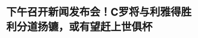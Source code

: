 <!DOCTYPE html>
<html lang="zh-CN">

<head>
    
<title>下午召开新闻发布会！C罗将与利雅得胜利分道扬镳，或有望赶上世俱杯_腾讯新闻</title>
<meta name="keywords" content="C罗,利雅得胜利,利雅得,世俱杯,胜利,俱乐部">
<meta name="description" content="在本赛季成绩一般，暂时没能够跟俱乐部完成登顶的任务后，C罗跟胜利续约成了外界关注的焦点。据悉，双方很有可能会分道扬镳，失去继续来合作机会。在此之前C罗也在赛季末发表了社媒，称“故事都结束了”。   ....">
<meta name="author" content="腾讯网">
<meta name="copyright" content="Copyright 1998 - 2025 Tencent. All Rights Reserved">
<meta property="og:type" content="news" />

<meta property="og:title" content="下午召开新闻发布会！C罗将与利雅得胜利分道扬镳，或有望赶上世俱杯_腾讯新闻" />
<meta property="og:description" content="在本赛季成绩一般，暂时没能够跟俱乐部完成登顶的任务后，C罗跟胜利续约成了外界关注的焦点。据悉，双方很有可能会分道扬镳，失去继续来合作机会。在此之前C罗也在赛季末发表了社媒，称“故事都结束了”。   ...." />
<meta property="og:url" content="https://news.qq.com/rain/a/20250529A02E5N00" />
<meta property="og:image" content="https://inews.gtimg.com/news_ls/OECk6JvWITATFRR3V2ZpdhTe3b_GJuEUmGWnou90IeIlIAA_640330/0" />
<meta property="article:author" content="里芃芃体育" />
<meta property="article:published_time" content="2025-05-29 09:19:20" />
<meta property="category" content="sports" />

<meta name="baidu-site-verification" content="jJeIJ5X7pP" />
    <meta charset="utf-8" />
<meta http-equiv="X-UA-Compatible" content="IE=Edge" />
<meta name="viewport" content="width=device-width, initial-scale=1, shrink-to-fit=no" />
<link rel="dns-prefetch" href="mat1.gtimg.com">
<link rel="dns-prefetch" href="i.news.qq.com">
<link rel="shortcut icon" href="https://mat1.gtimg.com/qqcdn/qqindex2021/favicon.ico">
<script nomodule="true" src="https://mat1.gtimg.com/qqcdn/qqindex2021/common-static/20240515201444/core3-37-1.min.js"></script>
<script>
  try {
    if (!window.IntersectionObserver) {
      var observerScript = document.createElement('script');
      observerScript.src = "https://mat1.gtimg.com/qqcdn/qqindex2021/common-static/20241024141058/intersection-observer-polyfill.js";
      document.head.appendChild(observerScript);
    }
  } catch (error) {}
</script>

<script>
  try {
    if (!Element.prototype.scrollTo) {
      var scrollScript = document.createElement('script');
      scrollScript.src = "https://mat1.gtimg.com/qqcdn/qqindex2021/common-static/20241025153001/scroll-behavior-polyfill.js";
      document.head.appendChild(scrollScript);
    }
  } catch (error) {}
</script>
<script>
  try {
    if ('scrollRestoration' in window.history) {
      window.history.scrollRestoration = 'manual';
    }
    window.isPcClient = Boolean(window.electron) && (
      window.navigator.userAgent.indexOf('pc-client') > 0 ||
      window.navigator.userAgent.indexOf('TencentNews') > 0
    );
  } catch {}
</script>
<script>
  try {
    if (window.isPcClient) {
      var bodyStyle = document.createElement('style');
      bodyStyle.innerText = 'body{ zoom: 0.95 }';
      document.head.appendChild(bodyStyle);
    }
  } catch {}
</script>
<script>
  window.DATA = {"url":"https://view.inews.qq.com/a/20250529A02E5N00","article_id":"20250529A02E5N00","article_type":"0","title":"下午召开新闻发布会！C罗将与利雅得胜利分道扬镳，或有望赶上世俱杯","desc":"在本赛季成绩一般，暂时没能够跟俱乐部完成登顶的任务后，C罗跟胜利续约成了外界关注的焦点。据悉，双方很有可能会分道扬镳，失去继续来合作机会。在此之前C罗也在赛季末发表了社媒，称“故事都结束了”。   ....","iNewsRecommendLevel":1,"abstract":"在本赛季成绩一般，暂时没能够跟俱乐部完成登顶的任务后，C罗跟胜利续约成了外界关注的焦点。据悉，双方很有可能会分道扬镳，失去继续来合作机会。在此之前C罗也在赛季末发表了社媒，称“故事都结束了”。   ....","catalog1":"sports","ad_channel_sign":"sports","introduction":"","media":"里芃芃体育","media_id":"18677502","pubtime":"2025-05-29 09:19:20","comment_id":"8415788806","political":0,"cmsId":"20250529A02E5N00","cms_id":"20250529A02E5N00","closeAllAd":0,"closeAllFavorite":false,"originContent":{"directory":{"ai_list":null,"enable":2,"list":null},"text":"\u003cdiv class=\"rich_media_content\"\u003e\u003c!--NO_AD_ERROR_2--\u003e\u003cp\u003e在本赛季成绩一般，暂时没能够跟俱乐部完成登顶的任务后，\u003c!--VERTICAL_CARD_BEGIN_0--\u003eC罗\u003c!--VERTICAL_CARD_END_0--\u003e跟胜利续约成了外界关注的焦点。据悉，双方很有可能会分道扬镳，失去继续来合作机会。在此之前C罗也在赛季末发表了社媒，称“故事都结束了”。\u003c!--NO_AD_0--\u003e\u003c!--EOP_0--\u003e\u003c/p\u003e\u003c!--PARAGRAPH_0--\u003e\u003cp\u003e\u003cspan style=\"color: rgb(0, 0, 0)\"\u003e今日，西班牙媒体马卡报报道，C罗将在周四（也就是今日）官宣离开利雅得胜利，不过他下一站会去哪里暂时不知道的。\u003c/span\u003e\u003c/p\u003e\u003cp style=\"text-align: center\"\u003e\u003c!--IMG_0--\u003e\u003cspan\u003e\u003c/span\u003e\u003c/p\u003e\u003cp\u003e\u003cspan style=\"color: rgb(0, 0, 0)\"\u003e马卡表示，C罗即将正式结束两年半的利雅得胜利生涯，他在胜利没有获得冠军奖杯。之前拿到的阿拉冠是不计入正式比赛的，因此，这的确是个很大的遗憾。在C罗跟俱乐部续约难题被公开后，利雅得胜利计划召开新闻发布会，正式宣布更衣室、教练组和管理层等各个层面将发生的新诸多变化，这也会是他们新模式的起点。\u003c/span\u003e\u003c/p\u003e\u003cp style=\"text-align: center\"\u003e\u003c!--IMG_1--\u003e\u003c/p\u003e\u003cp\u003e据悉，C罗下家第一个要素是必须有世俱杯的参赛资格，这是葡萄牙人想要的。C罗是计划跟俱乐部完成续约的，他们有机会签署一个两年的合作计划，可是赛季末的诸多不愉快导致双方很难继续的。利雅得会怎么解释这个问题，下午也将会有答案。\u003c/p\u003e\u003cp style=\"text-align: center\"\u003e\u003c!--IMG_2--\u003e\u003c/p\u003e\u003cp\u003e\u003cspan style=\"color: rgb(0, 0, 0)\"\u003e不过，对总裁来讲，接下来的时间可是紧迫的，他要加速思考自己到底要去哪。由于转会市场于6月2日星期一开放，并于6月10日关闭，因此时间上存在一定的紧迫性。但正如马卡所说，\u003c/span\u003e\u003cstrong\u003e\u003cspan style=\"color: rgb(0, 0, 0)\"\u003e一切都表明C罗将加入世俱杯的参赛队，这是个前提的。\u003c/span\u003e\u003c/strong\u003e\u003c!--NO_AD_1--\u003e\u003c!--EOP_1--\u003e\u003c/p\u003e\u003c!--PARAGRAPH_1--\u003e\u003cp\u003e据沙特媒体《alyaum》报道，有消息人士声称C罗接近加盟利雅得新月（利雅得胜利德比对手）。这笔交易近期取得了重要进展，非常接近官宣，球员本人一直以来都有参加世俱杯的意愿。\u003c!--NO_AD_2--\u003e\u003c!--EOP_2--\u003e\u003c!--NO_AD_3--\u003e\u003c!--EOP_3--\u003e\u003c!--NO_AD_4--\u003e\u003c!--EOP_4--\u003e\u003c/p\u003e\u003c!--PARAGRAPH_4--\u003e\u003c!--PARAGRAPH_3--\u003e\u003c!--PARAGRAPH_2--\u003e\u003cp\u003e\u003c/p\u003e\u003cdiv powered-by=\"qqnews_ex-editor\"\u003e\u003c/div\u003e\u003cstyle\u003e.rich_media_content{--news-tabel-th-night-color: #444444;--news-font-day-color: #333;--news-font-night-color: #d9d9d9;--news-bottom-distance: 22px}.rich_media_content p:not([data-exeditor-arbitrary-box=image-box]){letter-spacing:.5px;line-height:30px;margin-bottom:var(--news-bottom-distance);word-wrap:break-word}.rich_media_content{color:var(--news-font-day-color);font-size:18px}@media(prefers-color-scheme:dark){body:not([data-weui-theme=light]):not([dark-mode-disable=true]) .rich_media_content p:not([data-exeditor-arbitrary-box=image-box]){letter-spacing:.5px;line-height:30px;margin-bottom:var(--news-bottom-distance);word-wrap:break-word}body:not([data-weui-theme=light]):not([dark-mode-disable=true]) .rich_media_content{color:var(--news-font-night-color)}}.data_color_scheme_dark .rich_media_content p:not([data-exeditor-arbitrary-box=image-box]){letter-spacing:.5px;line-height:30px;margin-bottom:var(--news-bottom-distance);word-wrap:break-word}.data_color_scheme_dark .rich_media_content{color:var(--news-font-night-color)}.data_color_scheme_dark .rich_media_content{font-size:18px}.rich_media_content p[data-exeditor-arbitrary-box=image-box]{margin-bottom:11px}.rich_media_content\u003ediv:not(.qnt-video),.rich_media_content\u003esection{margin-bottom:var(--news-bottom-distance)}.rich_media_content hr{margin-bottom:var(--news-bottom-distance)}.rich_media_content .link_list{margin:0;margin-top:20px;min-height:0!important}.rich_media_content blockquote{background:#f9f9f9;border-left:6px solid #ccc;margin:1.5em 10px;padding:.5em 10px}.rich_media_content blockquote p{margin-bottom:0!important}.data_color_scheme_dark .rich_media_content blockquote{background:#323232}@media(prefers-color-scheme:dark){body:not([data-weui-theme=light]):not([dark-mode-disable=true]) .rich_media_content blockquote{background:#323232}}.rich_media_content ol[data-ex-list]{--ol-start: 1;--ol-list-style-type: decimal;list-style-type:none;counter-reset:olCounter calc(var(--ol-start,1) - 1);position:relative}.rich_media_content ol[data-ex-list]\u003eli\u003e:first-child::before{content:counter(olCounter,var(--ol-list-style-type)) '. ';counter-increment:olCounter;font-variant-numeric:tabular-nums;display:inline-block}.rich_media_content ul[data-ex-list]{--ul-list-style-type: circle;list-style-type:none;position:relative}.rich_media_content ul[data-ex-list].nonUnicode-list-style-type\u003eli\u003e:first-child::before{content:var(--ul-list-style-type) ' ';font-variant-numeric:tabular-nums;display:inline-block;transform:scale(0.5)}.rich_media_content ul[data-ex-list].unicode-list-style-type\u003eli\u003e:first-child::before{content:var(--ul-list-style-type) ' ';font-variant-numeric:tabular-nums;display:inline-block;transform:scale(0.8)}.rich_media_content ol:not([data-ex-list]){padding-left:revert}.rich_media_content ul:not([data-ex-list]){padding-left:revert}.rich_media_content table{display:table;border-collapse:collapse;margin-bottom:var(--news-bottom-distance)}.rich_media_content table th,.rich_media_content table td{word-wrap:break-word;border:1px solid #ddd;white-space:nowrap;padding:2px 5px}.rich_media_content table th{font-weight:700;background-color:#f0f0f0;text-align:left}.rich_media_content table p{margin-bottom:0!important}.data_color_scheme_dark .rich_media_content table th{background:var(--news-tabel-th-night-color)}@media(prefers-color-scheme:dark){body:not([data-weui-theme=light]):not([dark-mode-disable=true]) .rich_media_content table th{background:var(--news-tabel-th-night-color)}}.rich_media_content .qqnews_image_desc,.rich_media_content p[type=om-image-desc]{line-height:20px!important;text-align:center!important;font-size:14px!important;color:#666!important}.rich_media_content div[data-exeditor-arbitrary-box=wrap]:not([data-exeditor-arbitrary-box-special-style]){max-width:100%}.rich_media_content .qqnews-content{--wmfont: 0;--wmcolor: transparent;font-size:var(--wmfont);color:var(--wmcolor);line-height:var(--wmfont)!important;margin-bottom:var(--wmfont)!important}.rich_media_content .qqnews_sign_emphasis{background:#f7f7f7}.rich_media_content .qqnews_sign_emphasis ol{word-wrap:break-word;border:none;color:#5c5c5c;line-height:28px;list-style:none;margin:14px 0 6px;padding:16px 15px 4px}.rich_media_content .qqnews_sign_emphasis p{margin-bottom:12px!important}.rich_media_content .qqnews_sign_emphasis ol\u003eli\u003ep{padding-left:30px}.rich_media_content .qqnews_sign_emphasis ol\u003eli{list-style:none}.rich_media_content .qqnews_sign_emphasis ol\u003eli\u003ep:first-child::before{margin-left:-30px;content:counter(olCounter,decimal) ''!important;counter-increment:olCounter!important;font-variant-numeric:tabular-nums!important;background:#37f;border-radius:2px;color:#fff;font-size:15px;font-style:normal;text-align:center;line-height:18px;width:18px;height:18px;margin-right:12px;position:relative;top:-1px}.data_color_scheme_dark .rich_media_content .qqnews_sign_emphasis{background:#262626}.data_color_scheme_dark .rich_media_content .qqnews_sign_emphasis ol\u003eli\u003ep{color:#a9a9a9}@media(prefers-color-scheme:dark){body:not([data-weui-theme=light]):not([dark-mode-disable=true]) .rich_media_content .qqnews_sign_emphasis{background:#262626}body:not([data-weui-theme=light]):not([dark-mode-disable=true]) .rich_media_content .qqnews_sign_emphasis ol\u003eli\u003ep{color:#a9a9a9}}.rich_media_content h1,.rich_media_content h2,.rich_media_content h3,.rich_media_content h4,.rich_media_content h5,.rich_media_content h6{margin-bottom:var(--news-bottom-distance);font-weight:700}.rich_media_content h1{font-size:20px}.rich_media_content h2,.rich_media_content h3{font-size:19px}.rich_media_content h4,.rich_media_content h5,.rich_media_content h6{font-size:18px}.rich_media_content li:empty{display:none}.rich_media_content ul,.rich_media_content ol{margin-bottom:var(--news-bottom-distance)}.rich_media_content div\u003ep:only-child{margin-bottom:0!important}.rich_media_content .cms-cke-widget-title-wrap p{margin-bottom:0!important}\u003c/style\u003e\u003c/div\u003e","version":"v2"},"originAttribute":{"IMG_0":{"bigOrigUrl":"https://inews.gtimg.com/news_bt/OQeKcv-pFveyNfEqHspoT5UKaX6G0gh6Zwu9yzNusIS9QAA/0","compressUrl":"https://inews.gtimg.com/news_bt/OQeKcv-pFveyNfEqHspoT5UKaX6G0gh6Zwu9yzNusIS9QAA/641","desc":"","fullPic":"1","height":297,"imgurl0":"https://inews.gtimg.com/news_bt/OQeKcv-pFveyNfEqHspoT5UKaX6G0gh6Zwu9yzNusIS9QAA/0","imgurl1000":"https://inews.gtimg.com/news_bt/OQeKcv-pFveyNfEqHspoT5UKaX6G0gh6Zwu9yzNusIS9QAA/1000","islong":0,"origUrl":"https://inews.gtimg.com/news_bt/OQeKcv-pFveyNfEqHspoT5UKaX6G0gh6Zwu9yzNusIS9QAA/641","size":231,"style":"display: inline-block; max-width: 100%; width: 537px","thumb":"https://inews.gtimg.com/news_bt/OQeKcv-pFveyNfEqHspoT5UKaX6G0gh6Zwu9yzNusIS9QAA_181x181s/0","url":"https://inews.gtimg.com/news_bt/OQeKcv-pFveyNfEqHspoT5UKaX6G0gh6Zwu9yzNusIS9QAA/641","width":537},"IMG_1":{"bigOrigUrl":"https://inews.gtimg.com/news_bt/OY-hyahIxmYpzcOQhIbqasi843z-r8D2mN2GSYOw9CTQ4AA/0","compressUrl":"https://inews.gtimg.com/news_bt/OY-hyahIxmYpzcOQhIbqasi843z-r8D2mN2GSYOw9CTQ4AA/641","desc":"","fullPic":"1","height":766,"imgurl0":"https://inews.gtimg.com/news_bt/OY-hyahIxmYpzcOQhIbqasi843z-r8D2mN2GSYOw9CTQ4AA/0","imgurl1000":"https://inews.gtimg.com/news_bt/OY-hyahIxmYpzcOQhIbqasi843z-r8D2mN2GSYOw9CTQ4AA/1000","islong":0,"origUrl":"https://inews.gtimg.com/news_bt/OY-hyahIxmYpzcOQhIbqasi843z-r8D2mN2GSYOw9CTQ4AA/641","size":49,"style":"display: inline-block; max-width: 100%; width: 606px","thumb":"https://inews.gtimg.com/news_bt/OY-hyahIxmYpzcOQhIbqasi843z-r8D2mN2GSYOw9CTQ4AA_181x181s/0","url":"https://inews.gtimg.com/news_bt/OY-hyahIxmYpzcOQhIbqasi843z-r8D2mN2GSYOw9CTQ4AA/641","width":606},"IMG_2":{"bigOrigUrl":"https://inews.gtimg.com/news_bt/OYpYppRKzLpr5yxLog5TbfyAHE4ectadSD0jP8vg5vshgAA/0","compressUrl":"https://inews.gtimg.com/news_bt/OYpYppRKzLpr5yxLog5TbfyAHE4ectadSD0jP8vg5vshgAA/641","desc":"","fullPic":"1","height":1403,"imgurl0":"https://inews.gtimg.com/news_bt/OYpYppRKzLpr5yxLog5TbfyAHE4ectadSD0jP8vg5vshgAA/0","imgurl1000":"https://inews.gtimg.com/news_bt/OYpYppRKzLpr5yxLog5TbfyAHE4ectadSD0jP8vg5vshgAA/1000","islong":0,"origUrl":"https://inews.gtimg.com/news_bt/OYpYppRKzLpr5yxLog5TbfyAHE4ectadSD0jP8vg5vshgAA/641","size":350,"style":"display: inline-block; max-width: 100%; width: 690px","thumb":"https://inews.gtimg.com/news_bt/OYpYppRKzLpr5yxLog5TbfyAHE4ectadSD0jP8vg5vshgAA_181x181s/0","url":"https://inews.gtimg.com/news_bt/OYpYppRKzLpr5yxLog5TbfyAHE4ectadSD0jP8vg5vshgAA/641","width":641},"VERTICAL_CARD_BEGIN_0":{"a_version":"21_android_7.4.57","desc":"C罗","detail_url":"qqnews://article_9528?act=ai_chat\u0026vertical_card_type=ai\u0026vertical_card_desc=C%E7%BD%97\u0026a_version=21_android_7.4.57\u0026i_version=11.0_qqnews_7.4.70","i_version":"11.0_qqnews_7.4.70","previous_context":"在本赛季成绩一般，暂时没能够跟俱乐部完成登顶的任务后，","subsequent_context":"跟胜利续约成了外界关注的焦点。据悉，双方很有可能会分道扬镳，失去继续来合作机会。在此之前C罗也在赛季末发表了社媒，称“故事都结束了”。今日，西班牙媒体马卡报报道，C罗将在周四（也就是今日）官宣离开利雅","type":"ai","url":"qqnews://article_9528?act=ai_chat\u0026vertical_card_type=ai\u0026vertical_card_desc=C%E7%BD%97\u0026jumpinfo=%7B%22scene%22%3A%22algo_scribe_words%22%2C%22sentence%22%3A%22C%E7%BD%97%22%2C%22sentenceContext%22%3A%22%E5%9C%A8%E6%9C%AC%E8%B5%9B%E5%AD%A3%E6%88%90%E7%BB%A9%E4%B8%80%E8%88%AC%EF%BC%8C%E6%9A%82%E6%97%B6%E6%B2%A1%E8%83%BD%E5%A4%9F%E8%B7%9F%E4%BF%B1%E4%B9%90%E9%83%A8%E5%AE%8C%E6%88%90%E7%99%BB%E9%A1%B6%E7%9A%84%E4%BB%BB%E5%8A%A1%E5%90%8E%EF%BC%8C%7BC%E7%BD%97%7D%E8%B7%9F%E8%83%9C%E5%88%A9%E7%BB%AD%E7%BA%A6%E6%88%90%E4%BA%86%E5%A4%96%E7%95%8C%E5%85%B3%E6%B3%A8%E7%9A%84%E7%84%A6%E7%82%B9%E3%80%82%E6%8D%AE%E6%82%89%EF%BC%8C%E5%8F%8C%E6%96%B9%E5%BE%88%E6%9C%89%E5%8F%AF%E8%83%BD%E4%BC%9A%E5%88%86%E9%81%93%E6%89%AC%E9%95%B3%EF%BC%8C%E5%A4%B1%E5%8E%BB%E7%BB%A7%E7%BB%AD%E6%9D%A5%E5%90%88%E4%BD%9C%E6%9C%BA%E4%BC%9A%E3%80%82%E5%9C%A8%E6%AD%A4%E4%B9%8B%E5%89%8DC%E7%BD%97%E4%B9%9F%E5%9C%A8%E8%B5%9B%E5%AD%A3%E6%9C%AB%E5%8F%91%E8%A1%A8%E4%BA%86%E7%A4%BE%E5%AA%92%EF%BC%8C%E7%A7%B0%E2%80%9C%E6%95%85%E4%BA%8B%E9%83%BD%E7%BB%93%E6%9D%9F%E4%BA%86%E2%80%9D%E3%80%82%E4%BB%8A%E6%97%A5%EF%BC%8C%E8%A5%BF%E7%8F%AD%E7%89%99%E5%AA%92%E4%BD%93%E9%A9%AC%E5%8D%A1%E6%8A%A5%E6%8A%A5%E9%81%93%EF%BC%8CC%E7%BD%97%E5%B0%86%E5%9C%A8%E5%91%A8%E5%9B%9B%EF%BC%88%E4%B9%9F%E5%B0%B1%E6%98%AF%E4%BB%8A%E6%97%A5%EF%BC%89%E5%AE%98%E5%AE%A3%E7%A6%BB%E5%BC%80%E5%88%A9%E9%9B%85%22%2C%22source%22%3A%22article_sharepage_scribewords%22%7D","urls":{"qqcom":{"pc_url":"qqnews://article_9528?act=ai_chat\u0026vertical_card_type=ai\u0026vertical_card_desc=C%E7%BD%97\u0026jumpinfo=%7B%22scene%22%3A%22algo_scribe_words%22%2C%22sentence%22%3A%22C%E7%BD%97%22%2C%22sentenceContext%22%3A%22%E5%9C%A8%E6%9C%AC%E8%B5%9B%E5%AD%A3%E6%88%90%E7%BB%A9%E4%B8%80%E8%88%AC%EF%BC%8C%E6%9A%82%E6%97%B6%E6%B2%A1%E8%83%BD%E5%A4%9F%E8%B7%9F%E4%BF%B1%E4%B9%90%E9%83%A8%E5%AE%8C%E6%88%90%E7%99%BB%E9%A1%B6%E7%9A%84%E4%BB%BB%E5%8A%A1%E5%90%8E%EF%BC%8C%7BC%E7%BD%97%7D%E8%B7%9F%E8%83%9C%E5%88%A9%E7%BB%AD%E7%BA%A6%E6%88%90%E4%BA%86%E5%A4%96%E7%95%8C%E5%85%B3%E6%B3%A8%E7%9A%84%E7%84%A6%E7%82%B9%E3%80%82%E6%8D%AE%E6%82%89%EF%BC%8C%E5%8F%8C%E6%96%B9%E5%BE%88%E6%9C%89%E5%8F%AF%E8%83%BD%E4%BC%9A%E5%88%86%E9%81%93%E6%89%AC%E9%95%B3%EF%BC%8C%E5%A4%B1%E5%8E%BB%E7%BB%A7%E7%BB%AD%E6%9D%A5%E5%90%88%E4%BD%9C%E6%9C%BA%E4%BC%9A%E3%80%82%E5%9C%A8%E6%AD%A4%E4%B9%8B%E5%89%8DC%E7%BD%97%E4%B9%9F%E5%9C%A8%E8%B5%9B%E5%AD%A3%E6%9C%AB%E5%8F%91%E8%A1%A8%E4%BA%86%E7%A4%BE%E5%AA%92%EF%BC%8C%E7%A7%B0%E2%80%9C%E6%95%85%E4%BA%8B%E9%83%BD%E7%BB%93%E6%9D%9F%E4%BA%86%E2%80%9D%E3%80%82%E4%BB%8A%E6%97%A5%EF%BC%8C%E8%A5%BF%E7%8F%AD%E7%89%99%E5%AA%92%E4%BD%93%E9%A9%AC%E5%8D%A1%E6%8A%A5%E6%8A%A5%E9%81%93%EF%BC%8CC%E7%BD%97%E5%B0%86%E5%9C%A8%E5%91%A8%E5%9B%9B%EF%BC%88%E4%B9%9F%E5%B0%B1%E6%98%AF%E4%BB%8A%E6%97%A5%EF%BC%89%E5%AE%98%E5%AE%A3%E7%A6%BB%E5%BC%80%E5%88%A9%E9%9B%85%22%2C%22source%22%3A%22article_sharepage_scribewords%22%7D"},"web":{"h5_url":"qqnews://article_9528?act=ai_chat\u0026vertical_card_type=ai\u0026vertical_card_desc=C%E7%BD%97\u0026jumpinfo=%7B%22scene%22%3A%22algo_scribe_words%22%2C%22sentence%22%3A%22C%E7%BD%97%22%2C%22sentenceContext%22%3A%22%E5%9C%A8%E6%9C%AC%E8%B5%9B%E5%AD%A3%E6%88%90%E7%BB%A9%E4%B8%80%E8%88%AC%EF%BC%8C%E6%9A%82%E6%97%B6%E6%B2%A1%E8%83%BD%E5%A4%9F%E8%B7%9F%E4%BF%B1%E4%B9%90%E9%83%A8%E5%AE%8C%E6%88%90%E7%99%BB%E9%A1%B6%E7%9A%84%E4%BB%BB%E5%8A%A1%E5%90%8E%EF%BC%8C%7BC%E7%BD%97%7D%E8%B7%9F%E8%83%9C%E5%88%A9%E7%BB%AD%E7%BA%A6%E6%88%90%E4%BA%86%E5%A4%96%E7%95%8C%E5%85%B3%E6%B3%A8%E7%9A%84%E7%84%A6%E7%82%B9%E3%80%82%E6%8D%AE%E6%82%89%EF%BC%8C%E5%8F%8C%E6%96%B9%E5%BE%88%E6%9C%89%E5%8F%AF%E8%83%BD%E4%BC%9A%E5%88%86%E9%81%93%E6%89%AC%E9%95%B3%EF%BC%8C%E5%A4%B1%E5%8E%BB%E7%BB%A7%E7%BB%AD%E6%9D%A5%E5%90%88%E4%BD%9C%E6%9C%BA%E4%BC%9A%E3%80%82%E5%9C%A8%E6%AD%A4%E4%B9%8B%E5%89%8DC%E7%BD%97%E4%B9%9F%E5%9C%A8%E8%B5%9B%E5%AD%A3%E6%9C%AB%E5%8F%91%E8%A1%A8%E4%BA%86%E7%A4%BE%E5%AA%92%EF%BC%8C%E7%A7%B0%E2%80%9C%E6%95%85%E4%BA%8B%E9%83%BD%E7%BB%93%E6%9D%9F%E4%BA%86%E2%80%9D%E3%80%82%E4%BB%8A%E6%97%A5%EF%BC%8C%E8%A5%BF%E7%8F%AD%E7%89%99%E5%AA%92%E4%BD%93%E9%A9%AC%E5%8D%A1%E6%8A%A5%E6%8A%A5%E9%81%93%EF%BC%8CC%E7%BD%97%E5%B0%86%E5%9C%A8%E5%91%A8%E5%9B%9B%EF%BC%88%E4%B9%9F%E5%B0%B1%E6%98%AF%E4%BB%8A%E6%97%A5%EF%BC%89%E5%AE%98%E5%AE%A3%E7%A6%BB%E5%BC%80%E5%88%A9%E9%9B%85%22%2C%22source%22%3A%22article_sharepage_scribewords%22%7D"}}},"VERTICAL_CARD_END_0":{"show_type":"6"}},"selfDeclare":{},"userAddress":"河北","card":{"chlid":"18677502","chlname":"里芃芃体育","desc":"体育媒体人，专业记者直播吧@里芃芃","icon":"http://inews.gtimg.com/newsapp_ls/0/13887808756_200200/0","msgEntry":1,"uin":"ecc236d56a080765ec19e2ff9bb0d8a0d9","update_frequency":"0","vip_desc":"体育领域创作者","vip_icon_night":"http://inews.gtimg.com/newsapp_ls/0/14876048858/0","vip_place":"left","vip_type":"30011","vip_icon":"http://inews.gtimg.com/newsapp_ls/0/14876048581/0","vip_type_new":"30011","suid":"8QMd13tZ7oYevTo=","liveInfo":{},"cpLevel":1,"answerer_status":1,"answererStatus":1},"interationCount":{"like":7,"collect":0,"share":0},"payment_info":{"is_free_to_read":0,"need_pay":0,"pay_type":"","text_free_percent":0},"article_is_pay":false,"payment_column_info_v1":{"is_column_pay":false,"read_count_all":0},"tag_info_item":null,"contentWordsNum":545,"extraProperty":{"FeedbackDetailDisableInsert":0,"zanSkinType":""},"relateWelfare":{},"aiSwitch":true,"isOversize":false,"videoArr":[]};
</script>
<script>
  window.channelInfo = {"channelConfig":{"channelNav":[{"_auto_id":"1","active_alien_img":"","alien_img":"","channel_id":"news_news_home","is_local":"0","link":"https://www.qq.com","name_cn":"首页","name_en":"home"},{"_auto_id":"2","active_alien_img":"","alien_img":"","channel_id":"news_news_top","is_local":"0","link":"","name_cn":"要闻","name_en":"news"},{"_auto_id":"4","active_alien_img":"","alien_img":"","channel_id":"news_news_bj","is_local":"1","link":"","name_cn":"北京","name_en":"bj"},{"_auto_id":"5","active_alien_img":"","alien_img":"","channel_id":"news_news_finance","is_local":"0","link":"","name_cn":"财经","name_en":"finance"},{"_auto_id":"6","active_alien_img":"","alien_img":"","channel_id":"news_news_tech","is_local":"0","link":"","name_cn":"科技","name_en":"tech"},{"_auto_id":"7","active_alien_img":"","alien_img":"","channel_id":"tv","is_local":"0","link":"https://v.qq.com/channel/tv/?ptag=qqnews","name_cn":"电视剧","name_en":"tv"},{"_auto_id":"8","active_alien_img":"","alien_img":"","channel_id":"news_news_qa","is_local":"0","link":"","name_cn":"热问","name_en":"qa"},{"_auto_id":"9","active_alien_img":"","alien_img":"","channel_id":"news_news_ent","is_local":"0","link":"","name_cn":"娱乐","name_en":"ent"},{"_auto_id":"10","active_alien_img":"","alien_img":"","channel_id":"variety","is_local":"0","link":"https://v.qq.com/channel/variety/?ptag=qqnews","name_cn":"综艺","name_en":"variety"},{"_auto_id":"11","active_alien_img":"","alien_img":"","channel_id":"news_news_sports","is_local":"0","link":"","name_cn":"体育","name_en":"sports"},{"_auto_id":"13","active_alien_img":"","alien_img":"","channel_id":"news_news_nba","is_local":"0","link":"","name_cn":"NBA","name_en":"nba"},{"_auto_id":"14","active_alien_img":"","alien_img":"","channel_id":"news_news_world","is_local":"0","link":"","name_cn":"国际","name_en":"world"},{"_auto_id":"15","active_alien_img":"","alien_img":"","channel_id":"news_news_mil","is_local":"0","link":"","name_cn":"军事","name_en":"milite"},{"_auto_id":"16","active_alien_img":"","alien_img":"","channel_id":"news_news_auto","is_local":"0","link":"","name_cn":"汽车","name_en":"auto"},{"_auto_id":"17","active_alien_img":"","alien_img":"","channel_id":"news_news_house","is_local":"0","link":"","name_cn":"房产","name_en":"house"},{"_auto_id":"18","active_alien_img":"","alien_img":"","channel_id":"news_news_edu","is_local":"0","link":"","name_cn":"教育","name_en":"edu"},{"_auto_id":"19","active_alien_img":"","alien_img":"","channel_id":"news_news_antip","is_local":"0","link":"","name_cn":"健康","name_en":"health"},{"_auto_id":"20","active_alien_img":"","alien_img":"","channel_id":"news_news_video","is_local":"0","link":"","name_cn":"视频","name_en":"video"},{"_auto_id":"21","active_alien_img":"","alien_img":"","channel_id":"news_news_game","is_local":"0","link":"","name_cn":"游戏","name_en":"games"},{"_auto_id":"22","active_alien_img":"","alien_img":"","channel_id":"news_news_nchupin","is_local":"0","link":"","name_cn":"眼界","name_en":"chupin"},{"_auto_id":"24","active_alien_img":"","alien_img":"","channel_id":"news_news_football","is_local":"0","link":"","name_cn":"足球","name_en":"football"},{"_auto_id":"25","active_alien_img":"","alien_img":"","channel_id":"news_news_kepu","is_local":"0","link":"","name_cn":"科学","name_en":"kepu"},{"_auto_id":"26","active_alien_img":"","alien_img":"","channel_id":"news_news_digi","is_local":"0","link":"","name_cn":"数码","name_en":"digi"},{"_auto_id":"28","active_alien_img":"","alien_img":"","channel_id":"ymzx","is_local":"0","link":"https://gamer.qq.com/v2/cloudgame/game/96897?ichannel=txxwpc0Ftxxwpc1","name_cn":"元梦之星","name_en":"news_news_ymzx"},{"_auto_id":"31","active_alien_img":"","alien_img":"","channel_id":"movie","is_local":"0","link":"https://v.qq.com/channel/movie/?ptag=qqnews","name_cn":"电影","name_en":"movie"},{"_auto_id":"32","active_alien_img":"","alien_img":"","channel_id":"news_news_esport","is_local":"0","link":"","name_cn":"电竞","name_en":"esport"},{"_auto_id":"34","active_alien_img":"","alien_img":"","channel_id":"news_news_history","is_local":"0","link":"","name_cn":"历史","name_en":"history"},{"_auto_id":"35","active_alien_img":"","alien_img":"","channel_id":"news_news_baby","is_local":"0","link":"","name_cn":"育儿","name_en":"baby"},{"_auto_id":"36","active_alien_img":"","alien_img":"","channel_id":"hbjy","is_local":"0","link":"https://gp.qq.com/act/a20250421mnqlx/news.shtml","name_cn":"和平精英","name_en":"news_news_hbjy"},{"_auto_id":"37","active_alien_img":"","alien_img":"","channel_id":"cloud_gamer","is_local":"0","link":"https://gamer.qq.com/?ichannel=txxwpc0Ftxxwpc1","name_cn":"云游戏","name_en":"cloud_gamer"},{"_auto_id":"38","active_alien_img":"","alien_img":"","channel_id":"news_news_lic","is_local":"0","link":"","name_cn":"理财","name_en":"finance_licai"},{"_auto_id":"39","active_alien_img":"","alien_img":"","channel_id":"news_news_istock","is_local":"0","link":"","name_cn":"股票","name_en":"finance_stock"},{"_auto_id":"40","active_alien_img":"","alien_img":"","channel_id":"ren_min_shi_pin","is_local":"0","link":"https://news.qq.com/omn/author/8QMd3Hld74cbujbY?tab=om_video","name_cn":"人民视频","name_en":"ren_min_shi_pin"},{"_auto_id":"41","active_alien_img":"","alien_img":"","channel_id":"news_news_weather","is_local":"0","link":"https://tianqi.qq.com/index.htm","name_cn":"天气","name_en":"weather"}]}};
</script>
<script>
  window.articleConfig = {"rightConfig":[{"_auto_id":"1","category_key":"default","modules":"{\"moduleList\":[{\"title\":\"作者其他文章\",\"id\":\"user_article\"},{\"title\":\"精选视频\",\"id\":\"video_album\",\"videoType\":\"tag\",\"videoId\":\"aUepxrtchGM=\",\"isSticky\":0},{\"title\":\"下载条\",\"id\":\"download_banner\",\"isSticky\":1},{\"title\":\"热点榜\",\"id\":\"hot_rank_list\",\"isSticky\":1},{\"title\":\"广告推广\",\"id\":\"ssp_ad_module\",\"category\":\"ad_ssp\",\"loid\":\"109\",\"isSticky\":1},{\"title\":\"广告推广位\",\"id\":\"c2s_ad_module\",\"category\":\"right_c2s\",\"path\":\"QQcom_all_Rectangle-1|QQcom_all_Rectangle-2|QQcom_all_Rectangle-3\",\"isSticky\":1}]}"},{"_auto_id":"2","category_key":"ent","modules":"{\"moduleList\":[{\"title\":\"作者其他文章\",\"id\":\"user_article\"},{\"title\":\"精选视频\",\"id\":\"video_album\",\"videoType\":\"tag\",\"videoId\":\"aUepxrtchGM=\"},{\"title\":\"下载条\",\"id\":\"download_banner\",\"isSticky\":1},{\"title\":\"热点榜\",\"id\":\"hot_rank_list\",\"isSticky\":1},{\"title\":\"广告推广\",\"id\":\"ssp_ad_module\",\"category\":\"ad_ssp\",\"loid\":\"109\",\"isSticky\":1},{\"title\":\"广告推广\",\"id\":\"ssp_ad_module\",\"category\":\"ad_ssp\",\"loid\":\"117\",\"isSticky\":1}]}"},{"_auto_id":"3","category_key":"game","modules":"{\"moduleList\":[{\"title\":\"作者其他文章\",\"id\":\"user_article\"},{\"title\":\"精选视频\",\"id\":\"video_album\",\"videoType\":\"tag\",\"videoId\":\"aUepxrtchGM=\"},{\"title\":\"热门游戏\",\"id\":\"recommend_game\",\"isSticky\":0},{\"title\":\"下载条\",\"id\":\"download_banner\",\"isSticky\":1},{\"title\":\"热点榜\",\"id\":\"hot_rank_list\",\"isSticky\":1},{\"title\":\"广告推广\",\"id\":\"ssp_ad_module\",\"category\":\"ad_ssp\",\"loid\":\"109\",\"isSticky\":1},{\"title\":\"广告推广位\",\"id\":\"c2s_ad_module\",\"category\":\"right_c2s\",\"path\":\"QQcom_all_Rectangle-1|QQcom_all_Rectangle-2|QQcom_all_Rectangle-3\",\"isSticky\":1}]}"},{"_auto_id":"4","category_key":"tech","modules":"{\"moduleList\":[{\"title\":\"作者其他文章\",\"id\":\"user_article\"},{\"title\":\"精选视频\",\"id\":\"video_album\",\"videoType\":\"tag\",\"videoId\":\"aUepxrtchGM=\"},{\"title\":\"下载条\",\"id\":\"download_banner\",\"isSticky\":1},{\"title\":\"热点榜\",\"id\":\"hot_rank_list\",\"isSticky\":1},{\"title\":\"广告推广\",\"id\":\"ssp_ad_module\",\"category\":\"ad_ssp\",\"loid\":\"109\",\"isSticky\":1},{\"title\":\"广告推广位\",\"id\":\"c2s_ad_module\",\"category\":\"right_c2s\",\"path\":\"QQcom_all_Rectangle-1|QQcom_all_Rectangle-2|QQcom_all_Rectangle-3\",\"isSticky\":1}]}"},{"_auto_id":"5","category_key":"finance","modules":"{\"moduleList\":[{\"title\":\"作者其他文章\",\"id\":\"user_article\"},{\"title\":\"精选视频\",\"id\":\"video_album\",\"videoType\":\"tag\",\"videoId\":\"aUepxrtchGM=\"},{\"title\":\"下载条\",\"id\":\"download_banner\",\"isSticky\":1},{\"title\":\"热点榜\",\"id\":\"hot_rank_list\",\"isSticky\":1},{\"title\":\"广告推广\",\"id\":\"ssp_ad_module\",\"category\":\"ad_ssp\",\"loid\":\"109\",\"isSticky\":1},{\"title\":\"广告推广位\",\"id\":\"c2s_ad_module\",\"category\":\"right_c2s\",\"path\":\"QQcom_all_Rectangle-1|QQcom_all_Rectangle-2|QQcom_all_Rectangle-3\",\"isSticky\":1}]}"},{"_auto_id":"6","category_key":"news","modules":"{\"moduleList\":[{\"title\":\"作者其他文章\",\"id\":\"user_article\"},{\"title\":\"精选视频\",\"id\":\"video_album\",\"videoType\":\"tag\",\"videoId\":\"aUepxrtchGM=\"},{\"title\":\"下载条\",\"id\":\"download_banner\",\"isSticky\":1},{\"title\":\"热点榜\",\"id\":\"hot_rank_list\",\"isSticky\":1},{\"title\":\"广告推广\",\"id\":\"ssp_ad_module\",\"category\":\"ad_ssp\",\"loid\":\"109\",\"isSticky\":1},{\"title\":\"广告推广位\",\"id\":\"c2s_ad_module\",\"category\":\"right_c2s\",\"path\":\"QQcom_all_Rectangle-1|QQcom_all_Rectangle-2|QQcom_all_Rectangle-3\",\"isSticky\":1}]}"},{"_auto_id":"7","category_key":"fashion","modules":"{\"moduleList\":[{\"title\":\"作者其他文章\",\"id\":\"user_article\"},{\"title\":\"精选视频\",\"id\":\"video_album\",\"videoType\":\"tag\",\"videoId\":\"aUepxrtchGM=\"},{\"title\":\"下载条\",\"id\":\"download_banner\",\"isSticky\":1},{\"title\":\"热点榜\",\"id\":\"hot_rank_list\",\"isSticky\":1},{\"title\":\"广告推广\",\"id\":\"ssp_ad_module\",\"category\":\"ad_ssp\",\"loid\":\"109\",\"isSticky\":1},{\"title\":\"广告推广位\",\"id\":\"c2s_ad_module\",\"category\":\"right_c2s\",\"path\":\"QQcom_all_Rectangle-1|QQcom_all_Rectangle-2|QQcom_all_Rectangle-3\",\"isSticky\":1}]}"},{"_auto_id":"8","category_key":"sports","modules":"{\"moduleList\":[{\"title\":\"作者其他文章\",\"id\":\"user_article\"},{\"title\":\"精选视频\",\"id\":\"video_album\",\"videoType\":\"tag\",\"videoId\":\"aUepxrtchGM=\"},{\"title\":\"下载条\",\"id\":\"download_banner\",\"isSticky\":1},{\"title\":\"热点榜\",\"id\":\"hot_rank_list\",\"isSticky\":1},{\"title\":\"广告推广\",\"id\":\"ssp_ad_module\",\"category\":\"ad_ssp\",\"loid\":\"109\",\"isSticky\":1},{\"title\":\"广告推广位\",\"id\":\"c2s_ad_module\",\"category\":\"right_c2s\",\"path\":\"QQcom_all_Rectangle-1|QQcom_all_Rectangle-2|QQcom_all_Rectangle-3\",\"isSticky\":1}]}"},{"_auto_id":"9","category_key":"health","modules":"{\"moduleList\":[{\"title\":\"作者其他文章\",\"id\":\"user_article\"},{\"title\":\"精选视频\",\"id\":\"video_album\",\"videoType\":\"tag\",\"videoId\":\"aUepxrtchGM=\"},{\"title\":\"下载条\",\"id\":\"download_banner\",\"isSticky\":1},{\"title\":\"热点榜\",\"id\":\"hot_rank_list\",\"isSticky\":1},{\"title\":\"广告推广\",\"id\":\"ssp_ad_module\",\"category\":\"ad_ssp\",\"loid\":\"109\",\"isSticky\":1},{\"title\":\"广告推广位\",\"id\":\"c2s_ad_module\",\"category\":\"right_c2s\",\"path\":\"QQcom_all_Rectangle-1|QQcom_all_Rectangle-2|QQcom_all_Rectangle-3\",\"isSticky\":1}]}"},{"_auto_id":"10","category_key":"nba","modules":"{\"moduleList\":[{\"title\":\"作者其他文章\",\"id\":\"user_article\"},{\"title\":\"精选视频\",\"id\":\"video_album\",\"videoType\":\"tag\",\"videoId\":\"aUepxrtchGM=\"},{\"title\":\"下载条\",\"id\":\"download_banner\",\"isSticky\":1},{\"title\":\"热点榜\",\"id\":\"hot_rank_list\",\"isSticky\":1},{\"title\":\"广告推广\",\"id\":\"ssp_ad_module\",\"category\":\"ad_ssp\",\"loid\":\"109\",\"isSticky\":1},{\"title\":\"广告推广位\",\"id\":\"c2s_ad_module\",\"category\":\"right_c2s\",\"path\":\"QQcom_all_Rectangle-1|QQcom_all_Rectangle-2|QQcom_all_Rectangle-3\",\"isSticky\":1}]}"},{"_auto_id":"11","category_key":"edu","modules":"{\"moduleList\":[{\"title\":\"作者其他文章\",\"id\":\"user_article\"},{\"title\":\"精选视频\",\"id\":\"video_album\",\"videoType\":\"tag\",\"videoId\":\"aUWpxLNdg2c=\"},{\"title\":\"下载条\",\"id\":\"download_banner\",\"isSticky\":1},{\"title\":\"热点榜\",\"id\":\"hot_rank_list\",\"isSticky\":1},{\"title\":\"广告推广\",\"id\":\"ssp_ad_module\",\"category\":\"ad_ssp\",\"loid\":\"109\",\"isSticky\":1},{\"title\":\"广告推广位\",\"id\":\"c2s_ad_module\",\"category\":\"right_c2s\",\"path\":\"QQcom_all_Rectangle-1|QQcom_all_Rectangle-2|QQcom_all_Rectangle-3\",\"isSticky\":1}]}"},{"_auto_id":"12","category_key":"ad","modules":"{\"moduleList\":[{\"title\":\"广告推广\",\"id\":\"ssp_ad_module\",\"category\":\"ad_ssp\",\"loid\":\"109\",\"isSticky\":1},{\"title\":\"广告推广位\",\"id\":\"c2s_ad_module\",\"category\":\"right_c2s\",\"path\":\"QQcom_all_Rectangle-1|QQcom_all_Rectangle-2|QQcom_all_Rectangle-3\",\"isSticky\":1}]}"}],"tonglanAdConfig":[{"_auto_id":"1","modules":"{\"moduleList\":[{\"title\":\"广告推广位\",\"id\":\"top\",\"category\":\"top_c2s\",\"path\":\"QQcom_all_Width1-1\"},{\"title\":\"广告推广位\",\"id\":\"bottom\",\"category\":\"bottom_c2s\",\"path\":\"QQcom_all_Width1-2\"}]}"}],"bottomConfig":[],"videoAdConfig":[{"_auto_id":"1","normal_time":"10","switch":"1","video_count":"0","video_time":"0"}],"rightGameConfig":[{"_auto_id":"2","desc":"连续登录送游戏钻石，群雄共聚称霸沙城","icon":"https://inews.gtimg.com/newsapp_bt/0/0627161037914_3816/0","link":"https://s.iwan.qq.com/opengame/tenvideo/index.html?hidestatusbar=1&hidetitlebar=1&immersive=1&syswebview=1&landscape=1&gameid=49085&url=https%3A%2F%2Fgz-file.91ninthpalace.com%2Fwzzx%2Findex_tencent_iwan.html%20&ref_ele=90015","name":"王者之心2"},{"_auto_id":"3","desc":"上线送VIP！万人同屏横扫沙城","icon":"https://inews.gtimg.com/newsapp_bt/0/0627155752146_4584/0","link":"https://s.iwan.qq.com/opengame/tenvideo/index.html?hidestatusbar=1&hidetitlebar=1&immersive=1&landscape=1&syswebview=1&gameid=47203&url=https%3A%2F%2Fcqss2login.bigrnet.com%2Fiwan%2Fh5%2Fplay%2Floading&ref_ele=90015","name":"传奇盛世"},{"_auto_id":"4","desc":"超高爆率，经典玩法","icon":"https://inews.gtimg.com/newsapp_bt/0/0627160641137_9103/0","link":"https://s.iwan.qq.com/opengame/tenvideo/index.html?hidestatusbar=1&hidetitlebar=1&immersive=1&syswebview=1&gameid=43803&url=https%3A%2F%2Fsdk.mxzgame.com%2FGames%2Fportal%2F108337%2FTXVApp&ref_ele=90015","name":"新不良人"},{"_auto_id":"6","desc":"超多福利登录即领，海量游戏任你畅玩","icon":"https://inews.gtimg.com/newsapp_bt/0/111315495935_3595/0","link":"https://dldir3.qq.com/minigamefile/webdownloads/QQGameMini_silent_1002020001_cid0.exe","name":"QQ游戏大厅"},{"_auto_id":"7","desc":"纯正经典玩法，欢乐挑战赛火热来袭","icon":"https://inews.gtimg.com/newsapp_bt/0/070918050891_4971/0","link":"https://minigame.qq.com/h5game_frame_test/?appid=200904&ifid=1502020001","name":"欢乐斗地主"},{"_auto_id":"8","desc":"新服大放送，享赚你就来","icon":"https://inews.gtimg.com/newsapp_bt/0/0627154608860_7318/0","link":"https://s.iwan.qq.com/opengame/tenvideo/index.html?hidestatusbar=1&hidetitlebar=1&immersive=1&syswebview=1&landscape=1&gameid=43403&url=https%3A%2F%2Flogin-wxxyx2-bzsc.jikewan.com%2Fgame%2Fcqtxvideo.html&ref_ele=90015","name":"百战沙城"},{"_auto_id":"9","desc":"全新极速版本爽玩！送新武魂转换卡","icon":"https://inews.gtimg.com/newsapp_bt/0/1016115936984_7153/0","link":"https://s.iwan.qq.com/opengame/tenvideo/index.html?hidestatusbar=1&hidetitlebar=1&immersive=1&syswebview=1&gameid=51477&url=https%3A%2F%2Fh5sdk.cdqcwl.com%2Fsdk%2Ftxaiwandefault%2Fce43a6806214ed5b3e2227ca7e99e27a%2F2231&ref_ele=90015","name":"斗罗大陆"},{"_auto_id":"10","desc":"原汁原味，正版授权","icon":"https://inews.gtimg.com/newsapp_bt/0/0627160844946_1794/0","link":"https://s.iwan.qq.com/opengame/tenvideo/index.html?hidetitlebar=1&immersive=1&syswebview=1&landscape=1&gameid=37275&url=https%3A%2F%2Fsdk.mxzgame.com%2FGames%2Fportal%2F100211%2FTXVApp&ref_ele=90015","name":"原始传奇"},{"_auto_id":"11","desc":"登录领神秘巨星，打造巅峰阵容","icon":"https://inews.gtimg.com/newsapp_bt/0/0701170959368_8122/0","link":"https://s.iwan.qq.com/opengame/tenvideo/index.html?hidestatusbar=1&hidetitlebar=1&immersive=1&syswebview=1&gameid=40591&url=https%3A%2F%2Frh.diaigame.com%2Fh5plat%2Fplay%2Fpackage_code%2FP0012462&ref_ele=90015","name":"巅峰冠军足球"},{"_auto_id":"12","desc":"赛季制实时PVP联机对战","icon":"https://inews.gtimg.com/newsapp_bt/0/0701165259701_7142/0","link":"https://s.iwan.qq.com/opengame/tenvideo/index.html?hidestatusbar=1&hidetitlebar=1&immersive=1&syswebview=1&gameid=49634&url=https%3A%2F%2Ffootball.shenshoucdn.com%2Ffootball_new%2Fh5%2Ftxsp%2Findex.html&ref_ele=90015","name":"球场风云"},{"_auto_id":"13","desc":"专注超爽打宝体验","icon":"https://inews.gtimg.com/newsapp_bt/0/0627154956673_3154/0","link":"https://s.iwan.qq.com/opengame/tenvideo/index.html?hidestatusbar=1&hidetitlebar=1&immersive=1&syswebview=1&gameid=41057&url=https%3A%2F%2Fh5apily.fire2333.com%2Fh5sdk%2Ftxshipin%2Findex%2F3200222%2F3200112&ref_ele=90015","name":"传奇至尊"},{"_auto_id":"16","desc":"火爆新服，福利满满","icon":"https://inews.gtimg.com/newsapp_bt/0/0701171307639_4759/0","link":"https://s.iwan.qq.com/opengame/tenvideo/index.html?hidestatusbar=1&hidetitlebar=1&immersive=1&syswebview=1&gameid=50335&url=https%3A%2F%2Fh5-union-cdn.pptgame.cn%2Findex.html%3Ftx_package_id%3D10202%20&ref_ele=90015","name":"火源战纪"},{"_auto_id":"17","desc":"魔幻风格，超大场面","icon":"https://inews.gtimg.com/newsapp_bt/0/0701171500721_6895/0","link":"https://s.iwan.qq.com/opengame/tenvideo/index.html?hidestatusbar=1&hidetitlebar=1&immersive=1&syswebview=1&gameid=33112&url=https%3A%2F%2Fcsjs-tx.ebibi.com%2Fgame%2Fh5iwan-wwzs%2Fmain%2Findex.html&ref_ele=90015","name":"万王之神"},{"_auto_id":"19","desc":"经典神话背景，高清细腻画质","icon":"https://inews.gtimg.com/newsapp_bt/0/0709181543493_4955/0","link":"https://s.iwan.qq.com/opengame/tenvideo/index.html?hidestatusbar=1&hidetitlebar=1&immersive=1&syswebview=1&gameid=39686&url=https%3A%2F%2Fsdk.gz.1253361160.clb.myqcloud.com%2FGames%2Fportal%2F108311%2FTXVApp&ref_ele=90015","name":"凡人神将传"}]};
</script>
<script src="https://mat1.gtimg.com/www/js/emonitor/custom_ed041a23.js" charset="utf-8"></script>
<script>
  try {
    window.emonitorIns = emonitor.create({
      name: 'newsqq_normalArticle',
      atta: {
        name: 'newsqq',
      },
      mode: '007',
    });
  } catch (err) {
    console.warn(err);
  }
</script>
<link href="https://mat1.gtimg.com/qqcdn/qqindex2021/common-static/hel/qqnews-pc-dc_20250526065055/static/css/static.css" rel="stylesheet">

<script>window.__HEL_PRESET_META__={"qqnews-pc-components":{"app":{"id":1366,"name":"qqnews-pc-components","app_group_name":"qqnews-pc-components","proj_ver":{"map":{},"utime":0},"online_version":"qqnews-pc-components_20250515055747","build_version":"qqnews-pc-components_20250526064847","update_at":"2025-05-26T10:49:41.000Z","desc":"set by [init], from container [formal.pc.dc.sz101004] worker [1]"},"version":{"sub_app_name":"qqnews-pc-components","sub_app_version":"qqnews-pc-components_20250526064847","src_map":{"webDirPath":"https://mat1.gtimg.com/qqcdn/qqindex2021/common-static/hel/qqnews-pc-components_20250526064847","htmlIndexSrc":"https://mat1.gtimg.com/qqcdn/qqindex2021/common-static/hel/qqnews-pc-components_20250526064847/index.html","extractMode":"all","iframeSrc":"","chunkCssSrcList":["https://mat1.gtimg.com/qqcdn/qqindex2021/common-static/hel/qqnews-pc-components_20250526064847/static/css/index.css"],"chunkJsSrcList":["https://mat1.gtimg.com/qqcdn/qqindex2021/common-static/hel/qqnews-pc-components_20250526064847/static/js/index.js"],"staticCssSrcList":[],"staticJsSrcList":["https://mat1.gtimg.com/qqcdn/qqindex2021/static/20231212123233/react.production.min.js","https://mat1.gtimg.com/qqcdn/qqindex2021/static/20231212123233/react-dom.production.min.js","https://mat1.gtimg.com/qqcdn/qqindex2021/common-static/hel/hel-base-v16.js"],"relativeCssSrcList":[],"relativeJsSrcList":[],"privCssSrcList":[],"srvModSrcList":[],"srvModSrcIndex":"","headAssetList":[{"tag":"staticScript","append":false,"attrs":{"src":"https://mat1.gtimg.com/qqcdn/qqindex2021/static/20231212123233/react.production.min.js"}},{"tag":"staticScript","append":false,"attrs":{"src":"https://mat1.gtimg.com/qqcdn/qqindex2021/static/20231212123233/react-dom.production.min.js"}},{"tag":"staticScript","append":false,"attrs":{"src":"https://mat1.gtimg.com/qqcdn/qqindex2021/common-static/hel/hel-base-v16.js"}},{"tag":"script","append":true,"attrs":{"src":"https://mat1.gtimg.com/qqcdn/qqindex2021/common-static/hel/qqnews-pc-components_20250526064847/static/js/index.js","defer":""}},{"tag":"link","append":true,"attrs":{"href":"https://mat1.gtimg.com/qqcdn/qqindex2021/common-static/hel/qqnews-pc-components_20250526064847/static/css/index.css","rel":"stylesheet"}}],"bodyAssetList":[]},"update_at":"2025-05-26T10:49:40.000Z","create_at":"2025-05-26T10:49:40.000Z","_worker_id":"1","_is_backup":true}}}</script>
<script>window.__VIEW_PATH__="article.ejs";</script>
</head>

<body id="dc-normal-body">
  <div id="top-nav"></div>
  <div id="topAd"></div>
  <div class="qqweb-pc-content ">
    <div class="content-left">
      <div class="content">
        <div class="left-tool" id="left-tool"></div>
                <div class="content-article">
            <div id="article-column-tag"></div>
            <h1>下午召开新闻发布会！C罗将与利雅得胜利分道扬镳，或有望赶上世俱杯</h1>
            <div id="article-author"></div>
            <div id="article-content"></div>
          <div id="article-status"></div>
          <div id="relate-question"></div>
          <div class="recommend-con" id="ArticleBottom"></div>
        </div>
      </div>
      <div id="article-comment"></div>
      <div id="recommend"></div>
      <div id="bottomAd"></div>
      <div id="article-footer"></div>
    </div>
    <div id="content-right" class="content-right"></div>
  </div>
  <div id="go-top"></div>
  <script>
    var navDom = document.getElementById('top-nav');
    if (window.isPcClient && navDom) {
      navDom.style.height = '0';
    }
  </script>
    <script type="text/javascript">
  var TIME_BEFORE_LOAD_CRYSTAL = Date.now();
</script>
<script src="https://mat1.gtimg.com/qqcdn/qqindex2021/advertisement/qqdc/crystal.202504291215.min.js" id="l_qq_com"></script>
<script type="text/javascript">
  if (typeof crystal === 'undefined' && Math.random() <= 1) {
    (function() {
      var TIME_AFTER_LOAD_CRYSTAL = Date.now();
      var img = new Image(1, 1);
      img.src = "//dp3.qq.com/qqcom/?adb=1&dm=new&err=1002&blockjs=" + (TIME_AFTER_LOAD_CRYSTAL - TIME_BEFORE_LOAD_CRYSTAL);
    })();
  }
</script>
    <iframe style="display: none;" src="https://i.news.qq.com/web_backend/getWebPacUid"></iframe>
<script src="https://mat1.gtimg.com/qqcdn/qqindex2021/common-static/20240805160928/react.production.min.js"></script>
<script src="https://mat1.gtimg.com/qqcdn/qqindex2021/common-static/20240805160928/react-dom.production.min.js"></script>
<script src="https://mat1.gtimg.com/qqcdn/qqindex2021/common-static/20241018171503/universal-report.min.js"></script>
<script defer type="text/javascript" src="https://mat1.gtimg.com/qqcdn/qqindex2021/libs/barrier/aria.js?appid=9327b8b06379d9d1728bbfbe2025ef9c" charset="utf-8"></script>
<script defer src="https://t.captcha.qq.com/TCaptcha.js"></script>
<script>document.cookie="hel_err=;path=/;";</script>
<script src="https://mat1.gtimg.com/qqcdn/qqindex2021/common-static/hel/hel-base-v16.js"></script>
<script src="https://mat1.gtimg.com/qqcdn/qqindex2021/common-static/hel/qqnews-pc-hel-entry_20250117174052/static/js/index.js"></script>
<link rel="preload" href="https://mat1.gtimg.com/qqcdn/qqindex2021/common-static/hel/qqnews-pc-dc_20250526065055/static/js/static.js" as="script">
<link rel="preload" href="https://mat1.gtimg.com/qqcdn/qqindex2021/common-static/hel/qqnews-pc-components_20250526064847/static/js/index.js" as="script">
<script>window.loadProject("https://mat1.gtimg.com/qqcdn/qqindex2021/common-static/hel/qqnews-pc-dc_20250526065055/static/js/static.js");</script>
<iframe id="videoFrame" style="display: none;" src="https://video.qq.com/cookie/sync_qqnews.html"></iframe>
</body>

</html>
